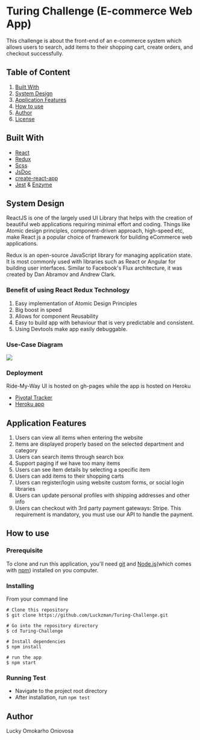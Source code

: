 # Turing Challenge (E-commerce Web App)


This challenge is about the front-end of an e-commerce system which allows users to search, add items to their shopping cart, create orders, and checkout successfully.


## Table of Content 
1. [Built With](#built-with)
2. [System Design](#system-design)
3. [Application Features](#application-features)
4. [How to use](#how-to-use)
5. [Author](#author)
6. [License](#license)

## Built With
* [React](https://reactjs.org/)
* [Redux](https://redux.js.org/)
* [Scss](https://redux.js.org/)
* [JsDoc](https://redux.js.org/)
* [create-react-app](https://redux.js.org/)
* [Jest](https://redux.js.org/) & [Enzyme](https://redux.js.org/) 

## System Design
ReactJS is one of the largely used UI Library that helps with the creation of beautiful web applications requiring minimal effort and coding. Things like Atomic design principles, component-driven approach, high-speed etc, make React js a popular choice of framework for building eCommerce web applications.

Redux is an open-source JavaScript library for managing application state. It is most commonly used with libraries such as React or Angular for building user interfaces. Similar to Facebook's Flux architecture, it was created by Dan Abramov and Andrew Clark.

### Benefit of using React Redux Technology
1. Easy implementation of Atomic Design Principles
2. Big boost in speed
3. Allows for component Reusability
4. Easy to build app with behaviour that is very predictable and consistent.
5. Using Devtools make app easily debuggable.

### Use-Case Diagram
![](https://drive.google.com/file/d/18x2jYwE0otFfmRNbDeqLyNx2RuHhGLwz/view?usp=sharing)

### Deployment
Ride-My-Way UI is hosted on gh-pages while the app is hosted on Heroku
* [Pivotal Tracker](https://www.pivotaltracker.com/n/projects/2399297)
* [Heroku app]()

## Application Features
1.  Users can view all items when entering the website
2.  Items are displayed properly based on the selected department and category
3.  Users can search items through search box
4.  Support paging if we have too many items
5.  Users can see item details by selecting a specific item
6.  Users can add items to their shopping carts
7.  Users can register/login using website custom forms, or social login libraries
8.  Users can update personal profiles with shipping addresses and other info
9.  Users can checkout with 3rd party payment gateways: Stripe. This requirement is mandatory, you must use our API to handle the payment.



## How to use
### Prerequisite
To clone and run this application, you'll need [git](https://git-scm.com/downloads) and [Node.js](https://nodejs.org/en/download/)(which comes with [npm](https://www.npmjs.com/)) installed on you computer.

### Installing
From your command line
```
# Clone this repository
$ git clone https://github.com/Luckzman/Turing-Challenge.git

# Go into the repository directory
$ cd Turing-Challenge

# Install dependencies
$ npm install

# run the app
$ npm start
```

### Running Test
* Navigate to the project root directory
* After installation, run `npm test`

## Author
Lucky Omokarho Oniovosa
